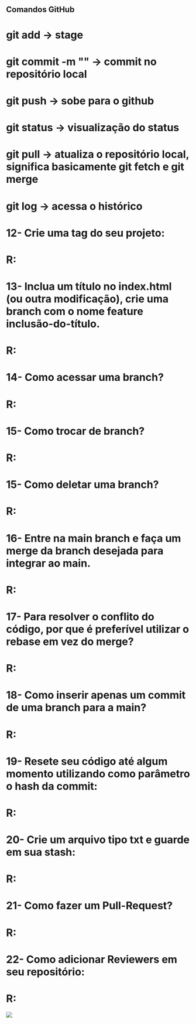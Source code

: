## Comandos GitHub

# git add -> stage
# git commit -m "" -> commit no repositório local
# git push -> sobe para o github
# git status -> visualização do status
# git pull -> atualiza o repositório local, significa basicamente git fetch e git merge
# git log -> acessa o histórico
# 12- Crie uma tag do seu projeto:
# R:
# 13- Inclua um título no index.html (ou outra modificação), crie uma branch com o nome feature inclusão-do-título.
# R:
# 14- Como acessar uma branch?
# R:
# 15- Como trocar de branch?
# R:
# 15- Como deletar uma branch?
# R:
# 16- Entre na main branch e faça um merge da branch desejada para integrar ao main.
# R:
# 17- Para resolver o conflito do código, por que é preferível utilizar o rebase em vez do merge?
# R:
# 18- Como inserir apenas um commit de uma branch para a main?
# R:
# 19- Resete seu código até algum momento utilizando como parâmetro o hash da commit:
# R:
# 20- Crie um arquivo tipo txt e guarde em sua stash:
# R:
# 21- Como fazer um Pull-Request?
# R:
# 22- Como adicionar Reviewers em seu repositório: 
# R:



![](head-gif.gif)

